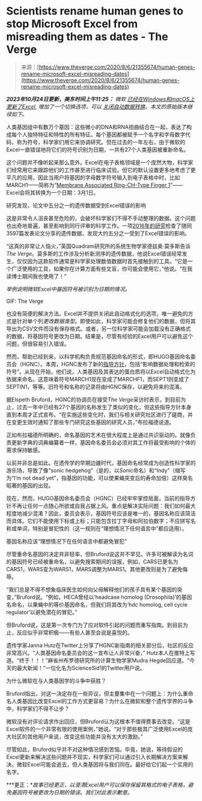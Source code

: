 <!--yml

category: 未分类

date: 2024-05-29 12:42:08

-->

# Scientists rename human genes to stop Microsoft Excel from misreading them as dates - The Verge

> 来源：[https://www.theverge.com/2020/8/6/21355674/human-genes-rename-microsoft-excel-misreading-dates](https://www.theverge.com/2020/8/6/21355674/human-genes-rename-microsoft-excel-misreading-dates)

***2023年10月24日更新，美东时间上午11:25：** 微软* [*已经在Windows和macOS上更新了Excel*](/2023/10/21/23926585/microsoft-excel-misreading-dates-human-genes-conversion-fixed), *增加了一个切换选项，可以* [*关闭自动数据转换*](https://insider.microsoft365.com/en-us/blog/control-data-conversions-in-excel-for-windows-and-mac)*。本文的原始版本继续如下。*

人类基因组中有数万个基因：这些微小的DNA和RNA扭曲结合在一起，表达了构成每个人独特特征和特性的所有特征。每个基因都被赋予一个名字和字母数字代码，称为符号，科学家们用它来协调研究。但在过去的一年左右，由于微软的Excel一直错误地将它们的符号识别为日期，一共有27个人类基因被重新命名。

这个问题并不像听起来那么意外。Excel在电子表格领域是一个庞然大物，科学家们经常用它来跟踪他们的工作甚至进行临床试验。但它的默认设置更多地考虑了更平凡的应用，因此当用户将基因的字母数字符号输入到电子表格中时，比如MARCH1——简称为“[Membrane Associated Ring-CH-Type Finger 1](https://www.genenames.org/data/gene-symbol-report/#!/hgnc_id/HGNC:26077)”——Excel会将其转换为一个日期：3月1日。

研究发现，论文中五分之一的遗传数据受到Excel错误的影响

这是非常令人沮丧甚至危险的，会破坏科学家们不得不手动整理的数据。这个问题也出奇地普遍，甚至影响到同行评审的科学工作。一项[2016年的研究](https://genomebiology.biomedcentral.com/articles/10.1186/s13059-016-1044-7)检查了随同3597篇发表论文分享的遗传数据，发现大约五分之一受到了Excel错误的影响。

“这真的非常让人恼火，”英国Quadram研究所的系统生物学家德兹奥·莫多斯告诉*The Verge*。莫多斯的工作涉及分析新测序的遗传数据，他说Excel错误经常发生，仅仅因为这款软件通常是科学家处理数值数据时首先接触到的工具。“它是一个广泛使用的工具，如果你在计算方面有些文盲，你可能会使用它，”他说。“在我读博士期间我也使用了！”

*举例说明微软Excel中基因符号被识别为日期的情况。*

GIF: The Verge

也没有简便的解决方法。Excel并不提供关闭此自动格式化的选项，唯一避免的方式是针对单个列*更改数据类型*。即使如此，科学家可能会修复他们的数据，但将其导出为CSV文件而没有保存格式。或者，另一位科学家可能会加载没有正确格式的数据，将基因符号更改为日期。结果是，尽管有经验的Excel用户可以避免这个问题，但很容易引入错误。

然而，帮助已经到来，以科学机构负责规范基因命名的形式，即HUGO基因命名委员会（HGNC）。本周，HGNC发布了新的[指导方针](https://www.nature.com/articles/s41588-020-0669-3)，包括“影响数据处理和检索的符号”。从现在开始，他们说，人类基因及其表达的蛋白质将以Excel自动格式化为依据来命名。这意味着符号MARCH1现在变成了MARCHF1，而SEPT1则变成了SEPTIN1，等等。旧符号和名称的记录将由HGNC保存，以避免将来的混淆。

据Elspeth Bruford，HGNC的协调员在接受*The Verge*采访时表示，到目前为止，过去一年中已经有27个基因的名称发生了类似的变化，但这些指导方针本身直到本周才正式宣布。“在实施这些变化时，我们与相关研究社区进行了磋商，并在变更生效时通知了那些专门研究这些基因的研究人员，”布拉福德说道。

正如布拉福德所明确的，命名基因的艺术在很大程度上是通过共识驱动的。就像负责更新字典的词典编纂者一样，基因命名委员会必须对其工作将最受影响的个体的需求保持敏感。

以前并非总是如此。在遗传学的早期边疆时代，基因命名经常成为创造性科学家的游乐场，导致了像“sonic hedgehog”（是的，以*Sonic*命名）和“Indy”（缩写为“I’m not dead yet”，指基因的功能，可以使果蝇突变后的寿命加倍）这样臭名昭著的基因的出现。

现在，然而，HUGO基因命名委员会（HGNC）已经牢牢掌控局面，当前的指导方针不再让任何一点随心所欲或自我占据上风。重点是解决实际问题：我们如何最大程度地减少混淆？因此，委员会表示，基因符号应该是唯一的，基因名称应该简洁而具体。它们不能使用下标或上标；只能包含拉丁字母和阿拉伯数字；不应拼写名称或单词，特别是冒犯性的（这一规则在“理想情况下任何语言中”都应适用）。

基因名称应该“理想情况下在任何语言中都避免冒犯”

尽管重命名基因的决定并非轻率，但Bruford说这并不罕见。许多可被解读为名词的基因符号已经被重命名，以避免搜索期间的误报，例如，CARS已更名为CARS1，WARS变为WARS1，MARS调整为MARS1。其他更改则是为了避免侮辱。

“我们总是不得不想象临床医生如何向父母解释他们的孩子具有某个基因的突变，”Bruford说。“例如，HECA曾经以‘headcase homolog (Drosophila)’的基因名命名，以果蝇中的等价基因命名，但我们将其改为‘hdc homolog, cell cycle regulator’以避免潜在的冒犯。”

但Bruford说，这是第一次专门为了应对软件引起的问题而重写指南。到目前为止，反应似乎非常积极——有些人甚至会说是喜悦的。

遗传学家Janna Hutz在Twitter上分享了HGNC新指南的相关部分后，社区的反应非常高兴。“人类基因命名委员会的这一宣布让人非常兴奋，” Hutz本人在推特上写道。“终于！！！”麻省州布罗德研究所的计算生物学家Mudra Hegde回应道。“今天的最大新闻！”一位化名为ScienceSid1的Twitter用户说。

为什么微软在与人类基因学的斗争中获胜？

Bruford指出，对这一决定存在一些异议，但主要集中在一个问题上：为什么重命名人类基因比改变Excel的工作方式更容易？为什么在微软和整个遗传学界的斗争中，科学家们不得不让步？

微软没有对评论请求作出回应，但Bruford认为这根本不值得费事去改变。“这是Excel软件的一个非常有限的使用案例，”她说。“对于那些极其广泛使用Excel的庞大社区的其他用户来说，改变这些功能并没有太大的激励。”

尽管如此，Bruford似乎并不对这种情况感到苦恼。毕竟，她说，等待假设的Excel更新来解决这些问题并不现实，科学家们可以通过引入长期解决方案来解决。微软Excel可能会逝去，但人类基因将与我们同在。最好给它们起一个实用的名字。

***更正：**故事已经更正，以澄清Excel用户可以保存保留其格式的电子表格，避免基因符号被更改为日期的错误。我们对此表示歉意。*
